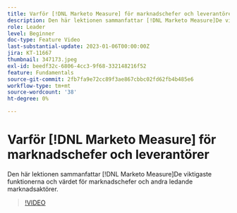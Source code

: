 ```yaml
---
title: Varför [!DNL Marketo Measure] för marknadschefer och leverantörer
description: Den här lektionen sammanfattar [!DNL Marketo Measure]De viktigaste funktionerna och värdet för marknadschefer och andra ledande marknadsaktörer.
role: Leader
level: Beginner
doc-type: Feature Video
last-substantial-update: 2023-01-06T00:00:00Z
jira: KT-11667
thumbnail: 347173.jpeg
exl-id: beedf32c-6806-4cc3-9f68-332148216f52
feature: Fundamentals
source-git-commit: 2fb7fa9e72cc89f3ae867cbbc02fd62fb4b485e6
workflow-type: tm+mt
source-wordcount: '38'
ht-degree: 0%

---
```


# Varför [!DNL Marketo Measure] för marknadschefer och leverantörer

Den här lektionen sammanfattar [!DNL Marketo Measure]De viktigaste funktionerna och värdet för marknadschefer och andra ledande marknadsaktörer.

>[!VIDEO](https://video.tv.adobe.com/v/347173/?quality=12&learn=on)
